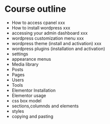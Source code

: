 # Course outline

* How to access cpanel  xxx
* How to install wordpress xxx
* accessing your admin dashboard  xxx
* wordpress customization menu xxx
* wordpress theme (install and activation) xxx
* wordpress plugins (installation and activation)
* settings
* appearance menus
* Media library
* Posts
* Pages
* Users
* Tools
* Elementor Installation
* Elementor usage
* css box model
* sections,columnds and elements
* styles
* copying and pasting
